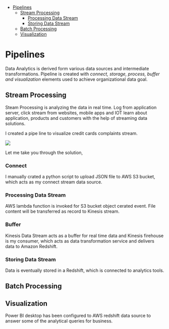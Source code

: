 * [Pipelines](#Pipelines)
  - [Stream Processing](#stream-processing)
    - [Processing Data Stream](#processing-data-stream)
    - [Storing Data Stream](#storing-data-stream)
  - [Batch Processing](#Batch-processing)
  - [Visualization](#visualization)
# Pipelines

Data Analytics is derived form various data sources and intermediate transformations.  Pipeline is created with *connect, storage, process, buffer and visualization* elements used to achieve organizational data goal.
## Stream Processing

Steam Processing is analyzing the data in real time.  Log from application server, click stream from websites, mobile apps and IOT learn about application, products and customers with the help of streaming data solutions.

I created a pipe line to visualize credit cards complaints stream.

![](https://github.com/vijaykothareddy/Data-Engineering/blob/master/Images/stream_processing.jpg)

Let me take you through the solution,

### Connect

I manually crated a python script to upload JSON file to AWS S3 bucket, which acts as my connect stream data source.

### Processing Data Stream

AWS lambda function is invoked for S3 bucket object cerated event.  File content will be transferred as record to Kinesis stream.

### Buffer

Kinesis Data Stream acts as a buffer for real time data and Kinesis firehouse is my consumer, which acts as  data transformation service and delivers data to Amazon Redshift.

### Storing Data Stream

Data is eventually stored in a Redshift, which is connected to analytics tools.


## Batch Processing

## Visualization

Power BI desktop has been configured to AWS redshift data source to answer some of the analytical queries for business.
